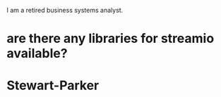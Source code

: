  I am a retired business systems analyst.
 # are there any libraries for streamio available?
 # Stewart-Parker
